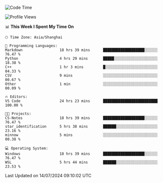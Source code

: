 <!--START_SECTION:waka-->
![Code Time](http://img.shields.io/badge/Code%20Time-1%2C848%20hrs%2053%20mins-blue)

![Profile Views](http://img.shields.io/badge/Profile%20Views-4-blue)

📊 **This Week I Spent My Time On** 

```text
🕑︎ Time Zone: Asia/Shanghai

💬 Programming Languages: 
Markdown                 18 hrs 39 mins      ███████████████████░░░░░░   76.47 % 
Python                   4 hrs 29 mins       █████░░░░░░░░░░░░░░░░░░░░   18.38 % 
C++                      1 hr 3 mins         █░░░░░░░░░░░░░░░░░░░░░░░░   04.33 % 
CSV                      9 mins              ░░░░░░░░░░░░░░░░░░░░░░░░░   00.67 % 
Other                    1 min               ░░░░░░░░░░░░░░░░░░░░░░░░░   00.09 % 

🔥 Editors: 
VS Code                  24 hrs 23 mins      █████████████████████████   100.00 % 

🐱‍💻 Projects: 
CS-Notes                 18 hrs 39 mins      ███████████████████░░░░░░   76.47 % 
star_identification      5 hrs 38 mins       ██████░░░░░░░░░░░░░░░░░░░   23.16 % 
minnow                   5 mins              ░░░░░░░░░░░░░░░░░░░░░░░░░   00.38 % 

💻 Operating System: 
Windows                  18 hrs 39 mins      ███████████████████░░░░░░   76.47 % 
WSL                      5 hrs 44 mins       ██████░░░░░░░░░░░░░░░░░░░   23.53 % 
```


 Last Updated on 14/07/2024 09:10:02 UTC
<!--END_SECTION:waka-->